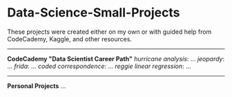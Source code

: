 # Data-Science-Small-Projects

These projects were created either on my own or with guided help from CodeCademy, Kaggle, and other resources.

---
**CodeCademy "Data Scientist Career Path"**
    _hurricane analysis_: ...
    _jeopardy_: ...
    _frida_: ...
    _coded correspondence_: ...
    _reggie linear regression_: ...
    
---
**Personal Projects**
    ...
